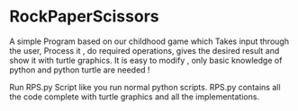 # RockPaperScissors
A simple Program based on our childhood game which Takes input through the user, Process it , do required operations, gives the desired result and show it with turtle graphics.
It is easy to modify , only basic knowledge of python and python turtle are needed !

Run RPS.py Script like you run normal python scripts. RPS.py contains all the code complete with turtle graphics and all the implementations.
